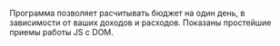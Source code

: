 Программа позволяет расчитывать бюджет на один день, в зависимости от ваших доходов и расходов.
Показаны простейшие приемы работы JS с DOM.
